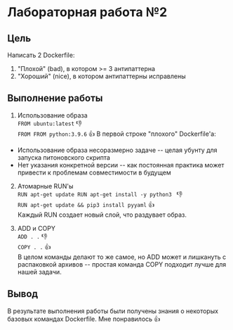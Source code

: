 # Лабораторная работа №2

## Цель

Написать 2 Dockerfile:
1. "Плохой" (bad), в котором >= 3 антипаттерна
2. "Хороший" (nice), в котором антипаттерны исправлены

## Выполнение работы

1. Использование образа<br>
`FROM ubuntu:latest` 👎<br>
`FROM FROM python:3.9.6` 👍
В первой строке "плохого" Dockerfile'а:<br>
* Использование образа несоразмерно задаче -- целая убунту для запуска питоновского скрипта
* Нет указания конкретной версии -- как постоянная практика может привести к проблемам совместимости в будущем

2. Атомарные RUN'ы<br>
`RUN apt-get update
RUN apt-get install -y python3 ` 👎<br>
`RUN apt-get update && pip3 install pyyaml` 👍<br>
Каждый RUN создает новый слой, что раздувает образ.

3. ADD и COPY<br>
`ADD . .` 👎<br>
`COPY . .` 👍<br>
В целом команды делают то же самое, но ADD может и лишкануть с распаковкой архивов -- простая команда COPY подходит лучше для нашей задачи.

## Вывод

В результате выполнения работы были получены знания о некоторых базовых командах Dockerfile. Мне понравилось 👍
